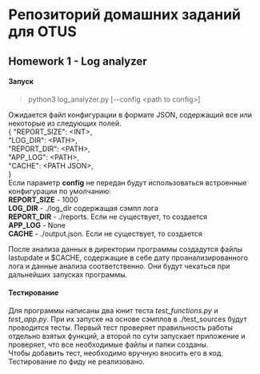 # Репозиторий домашних заданий для OTUS
## Homework 1 - Log analyzer

#### Запуск  
>python3 log_analyzer.py [--config \<path to config>]  

Ожидается файл конфигурации в формате JSON, содержащий все или некоторые из следующих полей.  
{
"REPORT_SIZE": \<INT>,  
"LOG_DIR": \<PATH>,  
"REPORT_DIR": \<PATH>,  
"APP_LOG": \<PATH>,  
"CACHE": \<PATH JSON>,  
}  
Если параметр **config** не передан будут использоваться встроенные конфигурации по умолчанию:  
**REPORT_SIZE** - 1000  
**LOG_DIR** - ./log_dir содержащая сэмпл лога  
**REPORT_DIR** - ./reports. Если не существует, то создается  
**APP_LOG** - None  
**CACHE** - ./output.json. Если не существует, то создается   

После анализа данных в директории программы создадутся файлы lastupdate и $CACHE, содержащие в себе дату проанализированного лога и данные анализа соответственно. Они будут чекаться при дальнейших запусках программы.  

#### Тестирование
Для программы написаны два юнит теста _test_functions.py_ и _test_app.py_. При их запуске  на основе сэмплов в ./test_sources будут проводится тесты. Первый тест проверяет правильность работы отдельно взятых функций, а второй по сути запускает приложение и проверяет, что все необходимые файлы и папки созданы.  
Чтобы добавить тест, необходимо вручную вносить его в код. Тестирование по фиду не реализовано.

